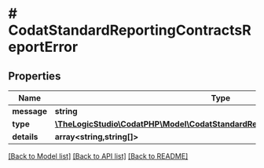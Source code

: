 # # CodatStandardReportingContractsReportError

## Properties

Name | Type | Description | Notes
------------ | ------------- | ------------- | -------------
**message** | **string** |  | [optional]
**type** | [**\TheLogicStudio\CodatPHP\Model\CodatStandardReportingContractsReportErrorType**](CodatStandardReportingContractsReportErrorType.md) |  | [optional]
**details** | **array<string,string[]>** |  | [optional]

[[Back to Model list]](../../README.md#models) [[Back to API list]](../../README.md#endpoints) [[Back to README]](../../README.md)
